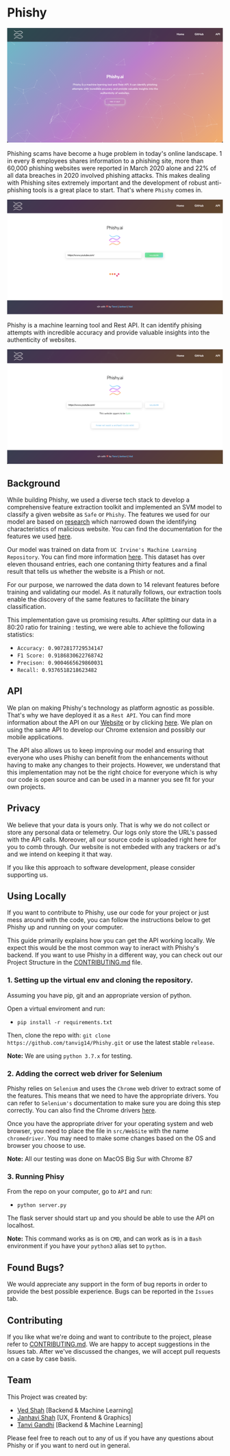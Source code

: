 # Phishy

![image](img/home.png)

Phishing scams have become a huge problem in today's online landscape. 1 in every 8 employees shares information to a phishing site,
more than 60,000 phishing websites were reported in March 2020 alone and 22% of all data breaches in 2020 involved phishing attacks. This makes dealing with Phishing sites extremely important and the development of robust anti-phishing tools is a great place to start. That's where `Phishy` comes in.

![image](img/search.png)

Phishy is a machine learning tool and Rest API. It can identify phising attempts with incredible accuracy and provide valuable insights into the authenticity of websites.

![image](img/result.png)

## Background

While building Phishy, we used a diverse tech stack to develop a comprehensive feature extraction toolkit and implemented an SVM model to classify a given website as `Safe` or `Phishy`. The features we used for our model are based on [research](https://archive.ics.uci.edu/ml/datasets/phishing+websites#) which narrowed down the identifying characteristics of malicious website. You can find the documentation for the features we used [here](https://github.com/tanvig14/Phishy/blob/main/FEATURES.md). 

Our model was trained on data from `UC Irvine's Machine Learning Repository`. You can find more information [here](https://archive.ics.uci.edu/ml/datasets/phishing+websites#). This dataset has over eleven thousand entries, each one contaning thirty features and a final result that tells us whether the website is a Phish or not. 

For our purpose, we narrowed the data down to 14 relevant features before training and validating our model. As it naturally follows, our extraction tools enable the discovery of the same features to facilitate the binary classification.

This implementation gave us promising results. After splitting our data in a 80:20 ratio for training : testing, we were able to achieve the following statistics:
* `Accuracy: 0.9072817729534147`
* `F1 Score: 0.9186830622768742`
* `Precison: 0.9004665629860031`
* `Recall: 0.9376518218623482`

## API

We plan on making Phishy's technology as platform agnostic as possible. That's why we have deployed it as a `Rest API`. You can find more information about the API on our [Website]() or by clicking [here](https://github.com/tanvig14/Phishy/blob/main/API.md). We plan on using the same API to develop our Chrome extension and possibly our mobile applications. 

The API also allows us to keep improving our model and ensuring that everyone who uses Phishy can benefit from the enhancements without having to make any changes to their projects. However, we understand that this implementation may not be the right choice for everyone which is why our code is open source and can be used in a manner you see fit for your own projects. 

## Privacy

We believe that your data is yours only. That is why we do not collect or store any personal data or telemetry. Our logs only store the URL's passed with the API calls. Moreover, all our source code is uploaded right here for you to comb through. Our website is not embeded with any trackers or ad's and we intend on keeping it that way.

If you like this approach to software development, please consider supporting us.

## Using Locally

If you want to contribute to Phishy, use our code for your project or just mess around with the code, you can follow the instructions below to get Phishy up and running on your computer.

This guide primarily explains how you can get the API working locally. We expect this would be the most common way to ineract with Phishy's backend. If you want to use Phishy in a different way, you can check out our Project Structure in the [CONTRIBUTING.md](https://github.com/tanvig14/Phishy/blob/main/CONTRIBUTING.md) file.

### 1. Setting up the virtual env and cloning the repository.

Assuming you have pip, git and an appropriate version of python.

Open a virtual enviroment and run:
    
* `pip install -r requirements.txt`


Then, clone the repo with: `git clone https://github.com/tanvig14/Phishy.git` or use the latest stable `release`.

**Note:** We are using `python 3.7.x` for testing.

### 2. Adding the correct web driver for Selenium

Phishy relies on `Selenium` and uses the `Chrome` web driver to extract some of the features. This means that we need to have the appropriate drivers. You can refer to `Selenium's` documentation to make sure you are doing this step correctly. You can also find the Chrome drivers [here](https://sites.google.com/a/chromium.org/chromedriver/downloads). 

Once you have the appropriate driver for your operating system and web browser, you need to place the file in `src/WebSite` with the name `chromedriver`. You may need to make some changes based on the OS and browser you choose to use.

**Note:** All our testing was done on MacOS Big Sur with Chrome 87

### 3. Running Phisy

From the repo on your computer, go to `API` and run:

* `python server.py`

The flask server should start up and you should be able to use the API on localhost.

**Note:** This command works as is on `CMD`, and can work as is in a `Bash` environment if you have your `python3` alias set to `python`.

## Found Bugs?
We would appreciate any support in the form of bug reports in order to provide the best possible experience. Bugs can be reported in the `Issues` tab.

## Contributing
If you like what we're doing and want to contribute to the project, please refer to [CONTRIBUTING.md](https://github.com/tanvig14/Phishy/blob/main/CONTRIBUTING.md). We are happy to accept suggestions in the Issues tab. After we've discussed the changes, we will accept pull requests on a case by case basis.

## Team
This Project was created by:

* [Ved Shah](https://www.linkedin.com/in/ved-shah-852a52181/) [Backend & Machine Learning]
* [Janhavi Shah](https://www.linkedin.com/in/janhavi-shah-615396193/) [UX, Frontend & Graphics]
* [Tanvi Gandhi](https://www.linkedin.com/in/tanvi-gandhi14/) [Backend & Machine Learning]

Please feel free to reach out to any of us if you have any questions about Phishy or if you want to nerd out in general. 